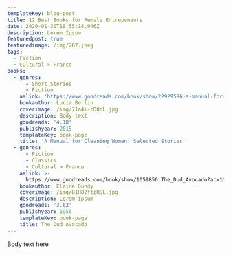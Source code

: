 ```yaml
---
templateKey: blog-post
title: 12 Best Books for Female Entrepeneurs
date: 2020-01-30T18:55:14.946Z
description: Lorem Ipsum
featuredpost: true
featuredimage: /img/287.jpeg
tags:
  - Fiction
  - Cultural > France
books:
  - genres:
      - Short Stories
      - Fiction
    aalink: 'https://www.goodreads.com/book/show/22929586-a-manual-for-cleaning-women'
    bookauthor: Lucia Berlin
    coverimage: /img/71a4i+rD0oL.jpg
    description: Body text
    goodreads: '4.18'
    publishyear: 2015
    templateKey: book-page
    title: 'A Manual for Cleaning Women: Selected Stories'
  - genres:
      - Fiction
      - Classics
      - Cultural > France
    aalink: >-
      https://www.goodreads.com/book/show/1059856.The_Dud_Avocado?ac=1&from_search=true&qid=S70zllFq10&rank=1
    bookauthor: Elaine Dundy
    coverimage: /img/81H82ftzRSL.jpg
    description: Lorem ipsum
    goodreads: '3.62'
    publishyear: 1956
    templateKey: book-page
    title: The Dud Avocado
---
```

Body text here
